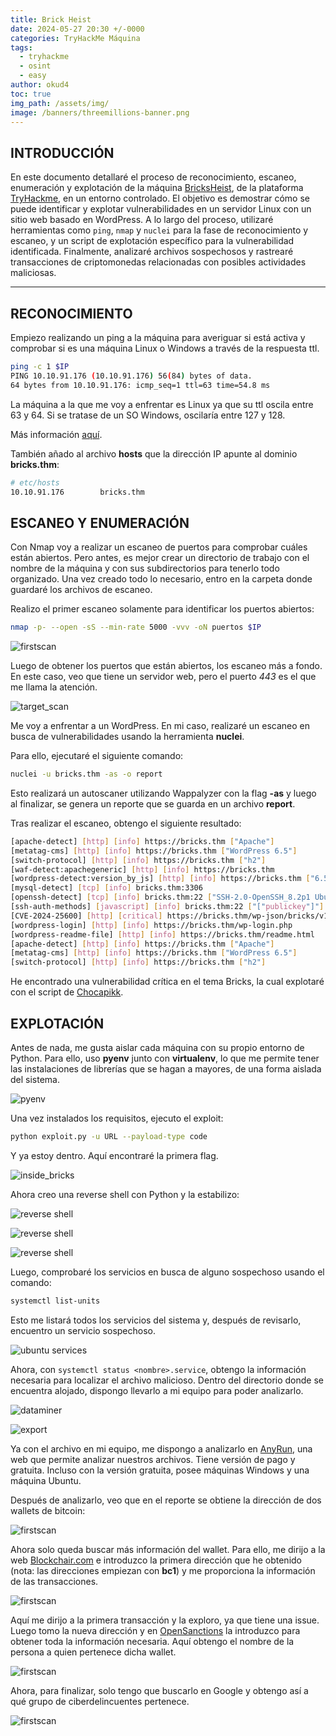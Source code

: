 ```yaml
---
title: Brick Heist
date: 2024-05-27 20:30 +/-0000
categories: TryHackMe Máquina
tags:
  - tryhackme
  - osint
  - easy
author: okud4
toc: true
img_path: /assets/img/
image: /banners/threemillions-banner.png
---
```


## INTRODUCCIÓN

En este documento detallaré el proceso de reconocimiento, escaneo, enumeración y explotación de la máquina [BricksHeist](https://tryhackme.com/r/room/tryhack3mbricksheist), de la plataforma [TryHackme](https://www.tryhackme.com), en un entorno controlado. El objetivo es demostrar cómo se puede identificar y explotar vulnerabilidades en un servidor Linux con un sitio web basado en WordPress. A lo largo del proceso, utilizaré herramientas como `ping`, `nmap` y `nuclei` para la fase de reconocimiento y escaneo, y un script de explotación específico para la vulnerabilidad identificada. Finalmente, analizaré archivos sospechosos y rastrearé transacciones de criptomonedas relacionadas con posibles actividades maliciosas.

---

## RECONOCIMIENTO

Empiezo realizando un ping a la máquina para averiguar si está activa y comprobar si es una máquina Linux o Windows a través de la respuesta ttl.

```bash
ping -c 1 $IP
PING 10.10.91.176 (10.10.91.176) 56(84) bytes of data.
64 bytes from 10.10.91.176: icmp_seq=1 ttl=63 time=54.8 ms
```

La máquina a la que me voy a enfrentar es Linux ya que su ttl oscila entre 63 y 64. Si se tratase de un SO Windows, oscilaría entre 127 y 128.

Más información [aquí](https://ostechnix.com/identify-operating-system-ttl-ping/).

También añado al archivo **hosts** que la dirección IP apunte al dominio **bricks.thm**:

```bash
# etc/hosts
10.10.91.176        bricks.thm
```

## ESCANEO Y ENUMERACIÓN

Con Nmap voy a realizar un escaneo de puertos para comprobar cuáles están abiertos. Pero antes, es mejor crear un directorio de trabajo con el nombre de la máquina y con sus subdirectorios para tenerlo todo organizado. Una vez creado todo lo necesario, entro en la carpeta donde guardaré los archivos de escaneo.

Realizo el primer escaneo solamente para identificar los puertos abiertos:

```bash
nmap -p- --open -sS --min-rate 5000 -vvv -oN puertos $IP
```

![firstscan](capturas/brickheist/first_scan.png)

Luego de obtener los puertos que están abiertos, los escaneo más a fondo. En este caso, veo que tiene un servidor web, pero el puerto _443_ es el que me llama la atención.

![target_scan](capturas/brickheist/target_scan.png)

Me voy a enfrentar a un WordPress. En mi caso, realizaré un escaneo en busca de vulnerabilidades usando la herramienta **nuclei**.

Para ello, ejecutaré el siguiente comando:

```bash
nuclei -u bricks.thm -as -o report
```

Esto realizará un autoscaner utilizando Wappalyzer con la flag **-as** y luego al finalizar, se genera un reporte que se guarda en un archivo **report**.

Tras realizar el escaneo, obtengo el siguiente resultado:

```bash
[apache-detect] [http] [info] https://bricks.thm ["Apache"]
[metatag-cms] [http] [info] https://bricks.thm ["WordPress 6.5"]
[switch-protocol] [http] [info] https://bricks.thm ["h2"]
[waf-detect:apachegeneric] [http] [info] https://bricks.thm
[wordpress-detect:version_by_js] [http] [info] https://bricks.thm ["6.5"]
[mysql-detect] [tcp] [info] bricks.thm:3306
[openssh-detect] [tcp] [info] bricks.thm:22 ["SSH-2.0-OpenSSH_8.2p1 Ubuntu-4ubuntu0.11"]
[ssh-auth-methods] [javascript] [info] bricks.thm:22 ["["publickey"]"]
[CVE-2024-25600] [http] [critical] https://bricks.thm/wp-json/bricks/v1/render_element
[wordpress-login] [http] [info] https://bricks.thm/wp-login.php
[wordpress-readme-file] [http] [info] https://bricks.thm/readme.html
[apache-detect] [http] [info] https://bricks.thm ["Apache"]
[metatag-cms] [http] [info] https://bricks.thm ["WordPress 6.5"]
[switch-protocol] [http] [info] https://bricks.thm ["h2"]
```

He encontrado una vulnerabilidad crítica en el tema Bricks, la cual explotaré con el script de [Chocapikk](https://github.com/Chocapikk/CVE-2024-25600).

## EXPLOTACIÓN

Antes de nada, me gusta aislar cada máquina con su propio entorno de Python. Para ello, uso **pyenv** junto con **virtualenv**, lo que me permite tener las instalaciones de librerías que se hagan a mayores, de una forma aislada del sistema.

![pyenv](capturas/brickheist/pyenv.png)

Una vez instalados los requisitos, ejecuto el exploit:

```bash
python exploit.py -u URL --payload-type code
```

Y ya estoy dentro. Aquí encontraré la primera flag.

![inside_bricks](capturas/brickheist/inside_bricks.png)

Ahora creo una reverse shell con Python y la estabilizo:

![reverse shell](capturas/brickheist/reverseshell.png)

![reverse shell](capturas/brickheist/reverseshell2.png)

![reverse shell](capturas/brickheist/insidebricks1.png)

Luego, comprobaré los servicios en busca de alguno sospechoso usando el comando:

```bash
systemctl list-units
```

Esto me listará todos los servicios del sistema y, después de revisarlo, encuentro un servicio sospechoso.

![ubuntu services](capturas/brickheist/ubuntuservice.png)

Ahora, con `systemctl status <nombre>.service`, obtengo la información necesaria para localizar el archivo malicioso. Dentro del directorio donde se encuentra alojado, dispongo llevarlo a mi equipo para poder analizarlo.

![dataminer](capturas/brickheist/dataminer.png)

![export](capturas/brickheist/export_miner.png)

Ya con el archivo en mi equipo, me dispongo a analizarlo en [AnyRun](https://any.run/), una web que permite analizar nuestros archivos. Tiene versión de pago y gratuita. Incluso con la versión gratuita, posee máquinas Windows y una máquina Ubuntu.

Después de analizarlo, veo que en el reporte se obtiene la dirección de dos wallets de bitcoin:

![firstscan](capturas/brickheist/anyrunscan.png)

Ahora solo queda buscar más información del wallet. Para ello, me dirijo a la web [Blockchair.com](https://blockchair.com) e introduzco la primera dirección que he obtenido (nota: las direcciones empiezan con **bc1**) y me proporciona la información de las transacciones.

![firstscan](capturas/brickheist/walletissue.png)

Aquí me dirijo a la primera transacción y la exploro, ya que tiene una issue. Luego tomo la nueva dirección y en [OpenSanctions](https://www.opensanctions.org/) la introduzco para obtener toda la información necesaria. Aquí obtengo el nombre de la persona a quien pertenece dicha wallet.

![firstscan](capturas/brickheist/russianhacker.png)

Ahora, para finalizar, solo tengo que buscarlo en Google y obtengo así a qué grupo de ciberdelincuentes pertenece.

![firstscan](capturas/brickheist/ransomwareteam.png)
